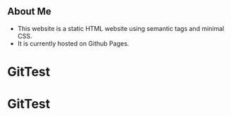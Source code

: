 ## About Me 

* This website is a static HTML website using semantic tags and minimal CSS. 
* It is currently hosted on Github Pages.
# GitTest
# GitTest
